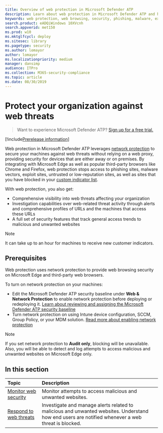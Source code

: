 ```yaml
---
title: Overview of web protection in Microsoft Defender ATP
description: Learn about web protection in Microsoft Defender ATP and how it can protect your organization
keywords: web protection, web browsing, security, phishing, malware, exploit, websites, network protection, Edge, Internet Explorer, Chrome, Firefox, web browser 
search.product: eADQiWindows 10XVcnh
search.appverid: met150
ms.prod: w10
ms.mktglfcycl: deploy
ms.sitesec: library
ms.pagetype: security
ms.author: lomayor
author: lomayor
ms.localizationpriority: medium
manager: dansimp
audience: ITPro
ms.collection: M365-security-compliance 
ms.topic: article
ms.date: 08/30/2019
---
```


# Protect your organization against web threats

>Want to experience Microsoft Defender ATP? [Sign up for a free trial.](https://www.microsoft.com/en-us/WindowsForBusiness/windows-atp?ocid=docs-wdatp-advancedhunting-abovefoldlink)

[!include[Prerelease information](prerelease.md)]

Web protection in Microsoft Defender ATP leverages [network protection](network-protection.md) to secure your machines against web threats without relying on a web proxy, providing security for devices that are either away or on premises. By integrating with Microsoft Edge as well as popular third-party browsers like Chrome and Firefox, web protection stops access to phishing sites, malware vectors, exploit sites, untrusted or low-reputation sites, as well as sites that you have blocked in your [custom indicator list](manage-indicators.md).

With web protection, you also get:
- Comprehensive visibility into web threats affecting your organization
- Investigation capabilities over web-related threat activity through alerts and comprehensive profiles of URLs and the machines that access these URLs
- A full set of security features that track general access trends to malicious and unwanted websites

>[!Note]
>It can take up to an hour for machines to receive new customer indicators.

## Prerequisites
Web protection uses network protection to provide web browsing security on Microsoft Edge and third-party web browsers.

To turn on network protection on your machines:
- Edit the Microsoft Defender ATP security baseline under **Web & Network Protection** to enable network protection before deploying or redeploying it. [Learn about reviewing and assigning the Microsoft Defender ATP security baseline](configure-machines-security-baseline.md#review-and-assign-the-microsoft-defender-atp-security-baseline)
- Turn network protection on using Intune device configuration, SCCM, Group Policy, or your MDM solution. [Read more about enabling network protection](../windows-defender-exploit-guard/enable-network-protection.md)  

>[!Note]
>If you set network protection to **Audit only**, blocking will be unavailable. Also, you will be able to detect and log attempts to access malicious and unwanted websites on Microsoft Edge only.


## In this section
Topic | Description
:---|:---
[Monitor web security](web-threat-protection-monitoring.md) | Monitor attempts to access malicious and unwanted websites. 
[Respond to web threats](web-threat-protection-response.md) | Investigate and manage alerts related to malicious and unwanted websites. Understand how end users are notified whenever a web threat is blocked.